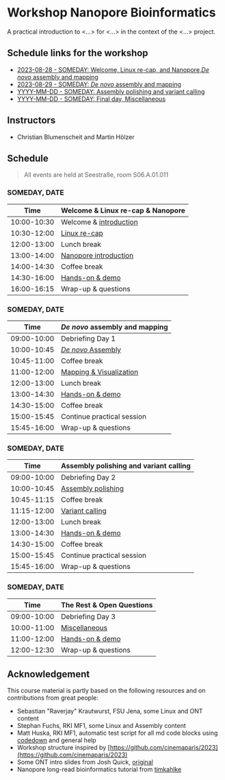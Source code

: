 # Workshop Nanopore Bioinformatics

A practical introduction to <...> for <...> in the context of the <...> project.

## Schedule links for the workshop

* [2023-08-28 - SOMEDAY: Welcome, Linux re-cap, and Nanopore,_De novo_ assembly and mapping](#0,#1)  
* [2023-08-29 - SOMEDAY: _De novo_ assembly and mapping](#2)  
* [YYYY-MM-DD - SOMEDAY: Assembly polishing and variant calling](#2)  
* [YYYY-MM-DD - SOMEDAY: Final day, Miscellaneous](#3)  


## Instructors

* Christian Blumenscheit and Martin Hölzer

## Schedule

> All events are held at Seestraße, room S06.A.01.011

### <a name="0"></a> SOMEDAY, DATE
| Time        | Welcome & Linux re-cap & Nanopore |
| --          | --               |
| 10:00-10:30 | Welcome & [introduction](day-welcome-linux-nanopore/general.md) |
| 10:30-12:00 | [Linux re-cap](day-welcome-linux-nanopore/linux.md) |
| 12:00-13:00 | Lunch break |
| 13:00-14:00 | [Nanopore introduction](day-welcome-linux-nanopore/nanopore.md) |
| 14:00-14:30 | Coffee break |
| 14:30-16:00 | [Hands-on & demo](day-welcome-linux-nanopore/hands-on.md) |
| 16:00-16:15 | Wrap-up & questions |

### <a name="1"></a> SOMEDAY, DATE
| Time        | _De novo_ assembly and mapping |
| --          | --               |
| 09:00-10:00 | Debriefing Day 1 |
| 10:00-10:45 | [_De novo_ Assembly](day-assembly-mapping/assembly.md) |
| 10:45-11:00 | Coffee break |
| 11:00-12:00 | [Mapping & Visualization](day-assembly-mapping/mapping.md) |
| 12:00-13:00 | Lunch break |
| 13:00-14:30 | [Hands-on & demo](day-assembly-mapping/hands-on.md) |
| 14:30-15:00 | Coffee break |
| 15:00-15:45 | Continue practical session |
| 15:45-16:00 | Wrap-up & questions |

### <a name="2"></a> SOMEDAY, DATE

| Time        | Assembly polishing and variant calling |
| --          | --               |
| 09:00-10:00 | Debriefing Day 2 |
| 10:00-10:45 | [Assembly polishing](day-polishing-variant-calling/polishing.md) |
| 10:45-11:15 | Coffee break |
| 11:15-12:00 | [Variant calling](day-polishing-variant-calling/variant-calling.md) |
| 12:00-13:00 | Lunch break |
| 13:00-14:30 | [Hands-on & demo](day-polishing-variant-calling/hands-on.md) |
| 14:30-15:00 | Coffee break |
| 15:00-15:45 | Continue practical session |
| 15:45-16:00 | Wrap-up & questions |

### <a name="3"></a> SOMEDAY, DATE

| Time        | The Rest & Open Questions |
| --          | --               |
| 09:00-10:00 | Debriefing Day 3 |
| 10:00-11:00 | [Miscellaneous](day-misc/README.md) |
| 11:00-12:00 | [Hands-on & demo](day-misc/hands-on.md) |
| 12:00-12:30 | Wrap-up & questions |


## Acknowledgement

This course material is partly based on the following resources and on contributions from great people:

* Sebastian "Raverjay" Krautwurst, FSU Jena, some Linux and ONT content
* Stephan Fuchs, RKI MF1, some Linux and Assembly content 
* Matt Huska, RKI MF1, automatic test script for all md code blocks using [codedown](https://github.com/earldouglas/codedown) and general help
* Workshop structure inspired by [https://github.com/cinemaparis/2023](https://github.com/cinemaparis/2023)
* Some ONT intro slides from Josh Quick, [original](https://github.com/cinemaparis/2023/blob/main/day1-Tuesday/slides-Quick.pdf)
* Nanopore long-read bioinformatics tutorial from [timkahlke](https://timkahlke.github.io/LongRead_tutorials)
